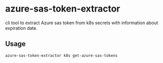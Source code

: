 # azure-sas-token-extractor

cli tool to extract Azure sas token from k8s secrets with information about expiration date.


## Usage

```bash
azure-sas-token-extractor k8s get-azure-sas-tokens
```